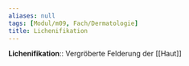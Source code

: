 ```yaml
---
aliases: null
tags: [Modul/m09, Fach/Dermatologie]
title: Lichenifikation
---
```

**Lichenifikation**:: Vergröberte Felderung der [[Haut]]
